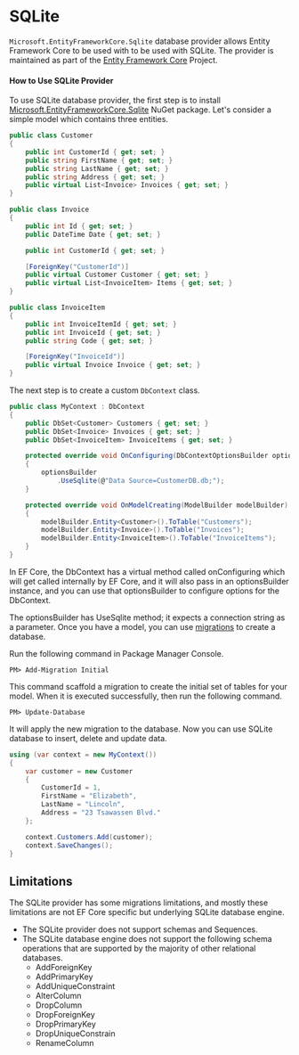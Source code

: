 # SQLite

`Microsoft.EntityFrameworkCore.Sqlite` database provider allows Entity Framework Core to be used with to be used with SQLite. The provider is maintained as part of the [Entity Framework Core](https://github.com/aspnet/EntityFrameworkCore) Project.

#### How to Use SQLite Provider

To use SQLite database provider, the first step is to install [Microsoft.EntityFrameworkCore.Sqlite](https://www.nuget.org/packages/Microsoft.EntityFrameworkCore.Sqlite/) NuGet package. Let's consider a simple model which contains three entities.


```csharp
public class Customer
{
    public int CustomerId { get; set; }
    public string FirstName { get; set; }
    public string LastName { get; set; }
    public string Address { get; set; }
    public virtual List<Invoice> Invoices { get; set; }
}

public class Invoice
{
    public int Id { get; set; }
    public DateTime Date { get; set; }

    public int CustomerId { get; set; }

    [ForeignKey("CustomerId")]
    public virtual Customer Customer { get; set; }
    public virtual List<InvoiceItem> Items { get; set; }
}

public class InvoiceItem
{
    public int InvoiceItemId { get; set; }
    public int InvoiceId { get; set; }
    public string Code { get; set; }

    [ForeignKey("InvoiceId")]
    public virtual Invoice Invoice { get; set; }
}
```

The next step is to create a custom `DbContext` class.


```csharp
public class MyContext : DbContext
{
    public DbSet<Customer> Customers { get; set; }
    public DbSet<Invoice> Invoices { get; set; }
    public DbSet<InvoiceItem> InvoiceItems { get; set; }

    protected override void OnConfiguring(DbContextOptionsBuilder optionsBuilder)
    {
        optionsBuilder
            .UseSqlite(@"Data Source=CustomerDB.db;");
    }

    protected override void OnModelCreating(ModelBuilder modelBuilder)
    {
        modelBuilder.Entity<Customer>().ToTable("Customers");
        modelBuilder.Entity<Invoice>().ToTable("Invoices");
        modelBuilder.Entity<InvoiceItem>().ToTable("InvoiceItems");
    }
}
```

In EF Core, the DbContext has a virtual method called onConfiguring which will get called internally by EF Core, and it will also pass in an optionsBuilder instance, and you can use that optionsBuilder to configure options for the DbContext. 

The optionsBuilder has UseSqlite method; it expects a connection string as a parameter. Once you have a model, you can use [migrations](/migrations) to create a database.

Run the following command in Package Manager Console.

`PM> Add-Migration Initial` 

This command scaffold a migration to create the initial set of tables for your model. When it is executed successfully, then run the following command.

`PM> Update-Database`

It will apply the new migration to the database. Now you can use SQLite database to insert, delete and update data.


```csharp
using (var context = new MyContext())
{
    var customer = new Customer
    {
        CustomerId = 1,
        FirstName = "Elizabeth",
        LastName = "Lincoln",
        Address = "23 Tsawassen Blvd."
    };

    context.Customers.Add(customer);
    context.SaveChanges();
}
```

## Limitations

The SQLite provider has some migrations limitations, and mostly these limitations are not EF Core specific but underlying SQLite database engine.

 - The SQLite provider does not support schemas and Sequences. 
 - The SQLite database engine does not support the following schema operations that are supported by the majority of other relational databases.
   - AddForeignKey
   - AddPrimaryKey
   - AddUniqueConstraint
   - AlterColumn
   - DropColumn
   - DropForeignKey
   - DropPrimaryKey
   - DropUniqueConstrain
   - RenameColumn

